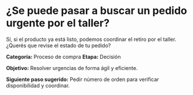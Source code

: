 # ¿Se puede pasar a buscar un pedido urgente por el taller?

Sí, si el producto ya está listo, podemos coordinar el retiro por el taller. ¿Querés que revise el estado de tu pedido?

**Categoría:** Proceso de compra
**Etapa:** Decisión

**Objetivo:** Resolver urgencias de forma ágil y eficiente.

**Siguiente paso sugerido:** Pedir número de orden para verificar disponibilidad y coordinar.
